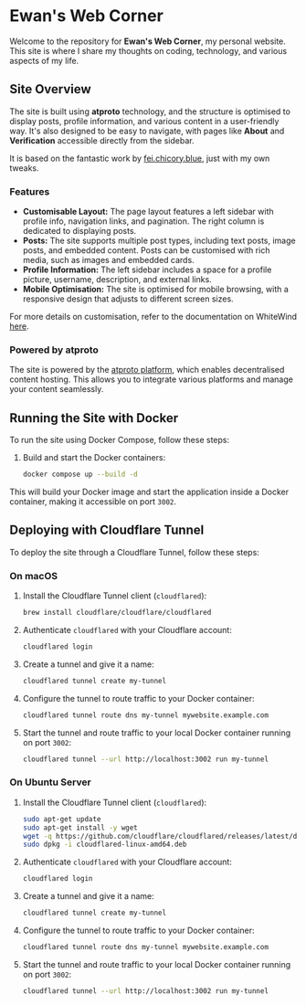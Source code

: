 # Ewan's Web Corner

Welcome to the repository for **Ewan's Web Corner**, my personal website. This site is where I share my thoughts on coding, technology, and various aspects of my life.

## Site Overview

The site is built using **atproto** technology, and the structure is optimised to display posts, profile information, and various content in a user-friendly way. It's also designed to be easy to navigate, with pages like **About** and **Verification** accessible directly from the sidebar.

It is based on the fantastic work by [fei.chicory.blue](https://codeberg.org/fei-chicory-blue/atproto-site), just with my own tweaks.

### Features

- **Customisable Layout:** The page layout features a left sidebar with profile info, navigation links, and pagination. The right column is dedicated to displaying posts.
- **Posts:** The site supports multiple post types, including text posts, image posts, and embedded content. Posts can be customised with rich media, such as images and embedded cards.
- **Profile Information:** The left sidebar includes a space for a profile picture, username, description, and external links.
- **Mobile Optimisation:** The site is optimised for mobile browsing, with a responsive design that adjusts to different screen sizes.

For more details on customisation, refer to the documentation on WhiteWind [here](https://whtwnd.com/did:plc:xz3euvkhf44iadavovbsmqoo/3laxrz4dl4s2f).

### Powered by atproto

The site is powered by the [atproto platform](https://atproto.com), which enables decentralised content hosting. This allows you to integrate various platforms and manage your content seamlessly.

## Running the Site with Docker

To run the site using Docker Compose, follow these steps:

1. Build and start the Docker containers:

   ```sh
   docker compose up --build -d
   ```

This will build your Docker image and start the application inside a Docker container, making it accessible on port `3002`.

## Deploying with Cloudflare Tunnel

To deploy the site through a Cloudflare Tunnel, follow these steps:

### On macOS

1. Install the Cloudflare Tunnel client (`cloudflared`):

   ```sh
   brew install cloudflare/cloudflare/cloudflared
   ```

2. Authenticate `cloudflared` with your Cloudflare account:

   ```sh
   cloudflared login
   ```

3. Create a tunnel and give it a name:

   ```sh
   cloudflared tunnel create my-tunnel
   ```

4. Configure the tunnel to route traffic to your Docker container:

   ```sh
   cloudflared tunnel route dns my-tunnel mywebsite.example.com
   ```

5. Start the tunnel and route traffic to your local Docker container running on port `3002`:

   ```sh
   cloudflared tunnel --url http://localhost:3002 run my-tunnel
   ```

### On Ubuntu Server

1. Install the Cloudflare Tunnel client (`cloudflared`):

   ```sh
   sudo apt-get update
   sudo apt-get install -y wget
   wget -q https://github.com/cloudflare/cloudflared/releases/latest/download/cloudflared-linux-amd64.deb
   sudo dpkg -i cloudflared-linux-amd64.deb
   ```

2. Authenticate `cloudflared` with your Cloudflare account:

   ```sh
   cloudflared login
   ```

3. Create a tunnel and give it a name:

   ```sh
   cloudflared tunnel create my-tunnel
   ```

4. Configure the tunnel to route traffic to your Docker container:

   ```sh
   cloudflared tunnel route dns my-tunnel mywebsite.example.com
   ```

5. Start the tunnel and route traffic to your local Docker container running on port `3002`:

   ```sh
   cloudflared tunnel --url http://localhost:3002 run my-tunnel
   ```
